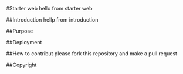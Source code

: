 #Starter web
hello from starter web

##Introduction
hellp from introduction

##Purpose


##Deployment


##How to contribut
please fork this repository and make a pull request

##Copyright

